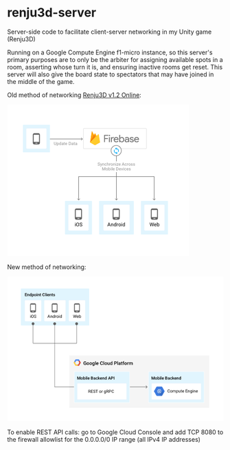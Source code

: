 # renju3d-server
Server-side code to facilitate client-server networking in my Unity game (Renju3D)

Running on a Google Compute Engine f1-micro instance, so this server's primary purposes are to only be the arbiter for assigning available spots in a room, asserting whose turn it is, and ensuring inactive rooms get reset. This server will also give the board state to spectators that may have joined in the middle of the game.

Old method of networking [Renju3D v1.2 Online](http://henrysun.me/unity/Renju3D_v1.2(online)/index.html):

![alt text](https://github.com/henrysun18/renju3d-server/blob/master/firebase-approach.png?raw=true)


New method of networking:

![alt text](https://github.com/henrysun18/renju3d-server/blob/master/compute-engine-approach.png?raw=true)

To enable REST API calls: go to Google Cloud Console and add TCP 8080 to the firewall allowlist for the 0.0.0.0/0 IP range (all IPv4 IP addresses)
